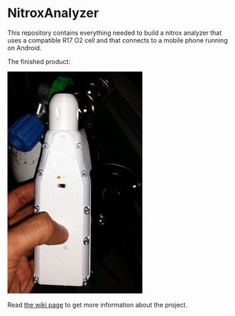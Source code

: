 # NitroxAnalyzer
This repository contains everything needed to build a nitrox analyzer that uses a compatible R17 O2 cell and that connects to a mobile phone running on Android.

The finished product:

![Image](docs/images/20160121_203550.jpg "The nitrox analyser V2")


Read [the wiki page](https://github.com/sergio-alves/NitroxAnalyzer/wiki) to get more information about the project.


